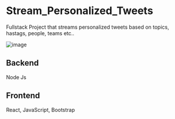 # Stream_Personalized_Tweets
Fullstack Project that streams personalized tweets based on topics, hastags, people, teams etc..

![image](https://github.com/A29-S/Stream_Personalized_Tweets/assets/58533990/c2c43411-f1d5-4dee-9b23-4b91b5f0415b)


## Backend
Node Js

## Frontend
React, JavaScript, Bootstrap
